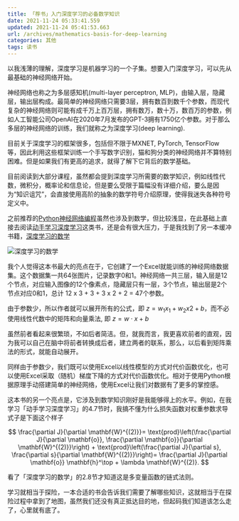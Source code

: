 ```yaml
---
title: 「荐书」入门深度学习的必备数学知识
date: 2021-11-24 05:33:41.559
updated: 2021-11-24 05:41:53.663
url: /archives/mathematics-basis-for-deep-learning
categories: 其他
tags: 读书
---
```


以我浅薄的理解，深度学习是机器学习的一个子集。想要入门深度学习，可以先从最基础的神经网络开始。

神经网络也称之为多层感知机(multi-layer perceptron, MLP)，由输入层，隐藏层，输出层构成。最简单的神经网络只需要3层，拥有数百到数千个参数，而现代复杂的神经网络则可能有成千万上百万层，拥有数万，数十万，数百万的参数，例如人工智能公司OpenAI在2020年7月发布的GPT-3拥有1750亿个参数。对于那么多层的神经网络的训练，我们就称之为深度学习(deep learning).

目前关于深度学习的框架很多，包括但不限于MXNET, PyTorch, TensorFlow等，因此利用这些框架训练一个手写数字识别，猫和狗分类的神经网络并不算特别困难。但是如果我们有更高的追求，就得了解下它背后的数学基础。

目前阅读到大部分课程，虽然都会提到深度学习所需要的数学知识，例如线性代数，微积分，概率论和信息论，但是要么受限于篇幅没有详细介绍，要么是因为“知识诅咒”，会直接使用高阶的抽象的数学符号介绍原理，使得我迷失各种符号定义中。

之前推荐的[Python神经网络编程](https://xuzhougeng.top/archives/a-good-book-for-who-want-to-learn-deep-learning)虽然也涉及到数学，但比较浅显，在此基础上直接去阅读[动手学习深度学习](https://zh-v2.d2l.ai/index.html)这类书，还是会有很大压力，于是我找到了另一本缓冲书籍，[深度学习的数学](https://book.douban.com/subject/33414479/)

![深度学习的数学](https://halo-1252249331.cos.ap-shanghai.myqcloud.com/upload/2021/11/image-927361cba5d84a3191d846596a2360e6.png)

我个人觉得这本书最大的亮点在于，它创建了一个Excel就能训练的神经网络数据集。这个数据集一共64张图片，记录数字0和1。神经网络一共三层，输入层是12个节点，对应输入图像的12个像素点，隐藏层只有一层，3个节点，输出层是2个节点对应0和1，总计 12 x 3 + 3 + 3 x 2 + 2 = 47个参数。

由于参数少，所以作者就可以展开所有的公式，即 $z = w_1x_1 + w_2x2+ b$，而不必使用线性代数中的矩阵和向量乘法, 即 $z = w \cdot x + b$

虽然前者看起来很繁琐，不如后者简洁。但，就我而言，我更喜欢前者的直观，因为我可以自己在脑中将前者转换成后者，建立两者的联系，那么，以后看到矩阵乘法的形式，就能自动展开。

同样由于参数少，我们既可以使用Excel以线性模型的方式对代价函数优化，也可以使用Excel采取（随机）梯度下降的方式对代价函数优化。相对于使用Python根据原理手动搭建简单的神经网络，使用Excel让我们对数据有了更多的掌控感。

这本书的另一个亮点是，它涉及到数学知识刚好是我能够得上的水平。例如，在我学习「动手学习深度学习」的4.7节时，我搞不懂为什么损失函数对权重参数求导式子是下面这个样子

$$
\frac{\partial J}{\partial \mathbf{W}^{(2)}}= \text{prod}\left(\frac{\partial J}{\partial \mathbf{o}}, \frac{\partial \mathbf{o}}{\partial \mathbf{W}^{(2)}}\right) + \text{prod}\left(\frac{\partial J}{\partial s}, \frac{\partial s}{\partial \mathbf{W}^{(2)}}\right)= \frac{\partial J}{\partial \mathbf{o}} \mathbf{h}^\top + \lambda \mathbf{W}^{(2)}.
$$

看了「深度学习的数学」的2.8节才知道这是多变量函数的链式法则。

学习就相当于探险，一本合适的书会告诉我们需要了解哪些知识，这就相当于在探险过程中拿到了地图，虽然我们还没有真正抵达目的地，但起码我们知道该怎么走了，心里就有底了。

